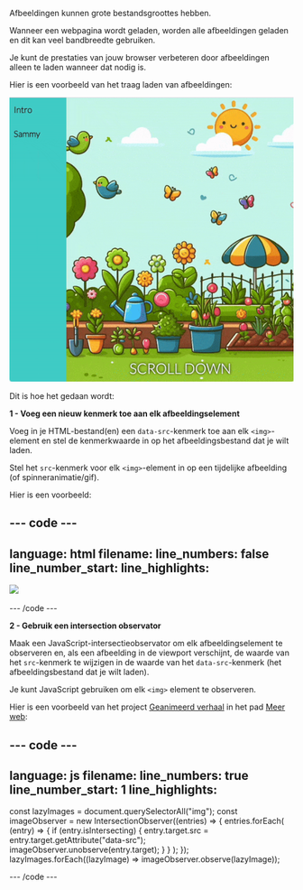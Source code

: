 Afbeeldingen kunnen grote bestandsgroottes hebben.

Wanneer een webpagina wordt geladen, worden alle afbeeldingen geladen en dit kan veel bandbreedte gebruiken.

Je kunt de prestaties van jouw browser verbeteren door afbeeldingen alleen te laden wanneer dat nodig is.

Hier is een voorbeeld van het traag laden van afbeeldingen:

![Een gif die afbeeldingen laat zien die worden geladen op het moment dat ze in de viewport van de browser verschijnen](images/background-attachment-fixed.gif)

Dit is hoe het gedaan wordt:

**1 - Voeg een nieuw kenmerk toe aan elk afbeeldingselement**

Voeg in je HTML-bestand(en) een `data-src`-kenmerk toe aan elk `<img>`-element en stel de kenmerkwaarde in op het afbeeldingsbestand dat je wilt laden.

Stel het `src`-kenmerk voor elk `<img>`-element in op een tijdelijke afbeelding (of spinneranimatie/gif).

Hier is een voorbeeld:

## --- code ---

language: html
filename:
line_numbers: false
line_number_start:
line_highlights:
-----------------------------------------------------

<img src="spinner.gif" data-src="snail.svg" />

\--- /code ---

**2 - Gebruik een intersection observator**

Maak een JavaScript-intersectieobservator om elk afbeeldingselement te observeren en, als een afbeelding in de viewport verschijnt, de waarde van het `src`-kenmerk te wijzigen in de waarde van het `data-src`-kenmerk (het afbeeldingsbestand dat je wilt laden).

Je kunt JavaScript gebruiken om elk `<img>` element te observeren.

Hier is een voorbeeld van het project [Geanimeerd verhaal](https://projects.raspberrypi.org/en/projects/animated-story) in het pad [Meer web](https://projects.raspberrypi.org/en/raspberrypi/more-web):

## --- code ---

language: js
filename:
line_numbers: true
line_number_start: 1
line_highlights:
-----------------------------------------------------

const lazyImages = document.querySelectorAll("img");
const imageObserver = new IntersectionObserver((entries) => {
entries.forEach(
(entry) => {
if (entry.isIntersecting) {
entry.target.src = entry.target.getAttribute("data-src");
imageObserver.unobserve(entry.target);
}
}
);
});
lazyImages.forEach((lazyImage) => imageObserver.observe(lazyImage));

\--- /code ---
